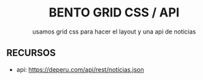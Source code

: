 <div align='center'>

# BENTO GRID CSS / API
usamos grid css para hacer el layout
y una api de noticias

</div>

## RECURSOS
 - api: https://deperu.com/api/rest/noticias.json
